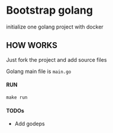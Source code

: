 # Bootstrap golang

initialize one golang project with docker

## HOW WORKS

Just fork the project and add source files

Golang main file is `main.go`

#### RUN

    make run


#### TODOs

* Add godeps
